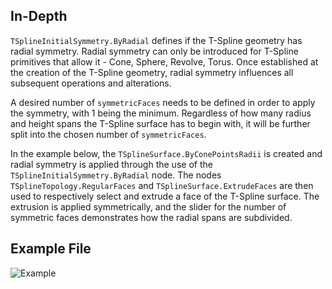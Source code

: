 <!--- Autodesk.DesignScript.Geometry.TSpline.TSplineInitialSymmetry.ByRadial --->
<!--- PK6P6YKREOU7DHO6OXJFT6PUF5LSO2W7ZW4IOTGWYPW3BJYASCOQ --->
## In-Depth
`TSplineInitialSymmetry.ByRadial` defines if the T-Spline geometry has radial symmetry. Radial symmetry can only be introduced for T-Spline primitives that allow it - Cone, Sphere, Revolve, Torus. Once established at the creation of the T-Spline geometry, radial symmetry influences all subsequent operations and alterations.

A desired number of `symmetricFaces` needs to be defined in order to apply the symmetry, with 1 being the minimum. Regardless of how many radius and height spans the T-Spline surface has to begin with, it will be further split into the chosen number of `symmetricFaces`.

In the example below, the `TSplineSurface.ByConePointsRadii` is created and radial symmetry is applied through the use of the `TSplineInitialSymmetry.ByRadial` node. The nodes `TSplineTopology.RegularFaces` and `TSplineSurface.ExtrudeFaces` are then used to respectively select and extrude a face of the T-Spline surface. The extrusion is applied symmetrically, and the slider for the number of symmetric faces demonstrates how the radial spans are subdivided.

## Example File

![Example](./PK6P6YKREOU7DHO6OXJFT6PUF5LSO2W7ZW4IOTGWYPW3BJYASCOQ_img.gif)
